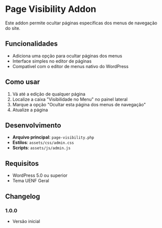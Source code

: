 # Page Visibility Addon

Este addon permite ocultar páginas específicas dos menus de navegação do site.

## Funcionalidades

- Adiciona uma opção para ocultar páginas dos menus
- Interface simples no editor de páginas
- Compatível com o editor de menus nativo do WordPress

## Como usar

1. Vá até a edição de qualquer página
2. Localize a caixa "Visibilidade no Menu" no painel lateral
3. Marque a opção "Ocultar esta página dos menus de navegação"
4. Atualize a página

## Desenvolvimento

- **Arquivo principal**: `page-visibility.php`
- **Estilos**: `assets/css/admin.css`
- **Scripts**: `assets/js/admin.js`

## Requisitos

- WordPress 5.0 ou superior
- Tema UENF Geral

## Changelog

### 1.0.0
- Versão inicial
